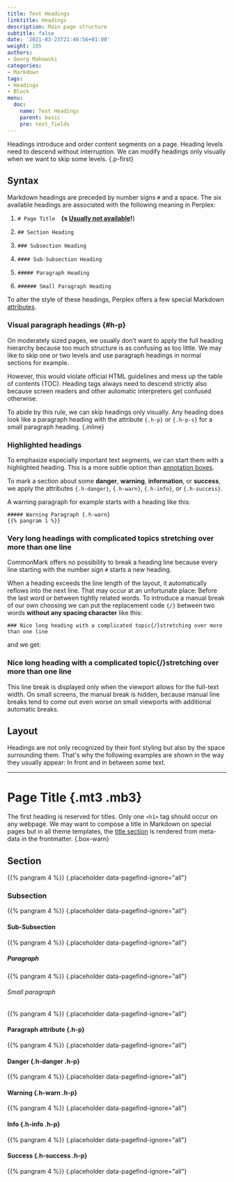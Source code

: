 ```yaml
---
title: Text Headings
linktitle: Headings
description: Main page structure
subtitle: false
date: '2021-03-23T21:46:56+01:00'
weight: 105
authors:
- Georg Makowski
categories:
- Markdown
tags:
- Headings
- Block
menu:
  doc:
    name: Text Headings
    parent: basic
    pre: text_fields
---
```


Headings introduce and order content segments on a page. Heading levels need to descend without interruption. We can modify headings only visually when we want to skip some levels.
{.p-first} <!--more-->

## Syntax

Markdown headings are preceded by number signs `#` and a space. The six available headings are associated with the following meaning in Perplex:

1. `# Page Title`&emsp;**{s [Usually not available](#page-title)!**}

2. `## Section Heading`

3. `### Subsection Heading`

4. `#### Sub-Subsection Heading`

5. `##### Paragraph Heading`

6. `###### Small Paragraph Heading`

To alter the style of these headings, Perplex offers a few special Markdown [attributes][attr].

### Visual paragraph headings {#h-p}

On moderately sized pages, we usually don’t want to apply the full heading hierarchy because too much structure is as confusing as too little. We may like to skip one or two levels and use paragraph headings in normal sections for example.

However, this would violate official HTML guidelines and mess up the table of contents (TOC). Heading tags always need to descend strictly also because screen readers and other automatic interpreters get confused otherwise.

To abide by this rule, we can skip headings only visually. Any heading does look like a paragraph heading with the attribute `{.h-p}` or `{.h-p-s}` for a small paragraph heading.
{.inline}

### Highlighted headings

To emphasize especially important text segments, we can start them with a highlighted heading. This is a more subtle option than [annotation boxes](/doc/enhancing/attribute/box).

To mark a section about some **danger**, **warning**, **information**, or **success**, we apply the attributes `{.h-danger}`, `{.h-warn}`, `{.h-info}`, or `{.h-success}`.

A warning paragraph for example starts with a heading like this:

```text
##### Warning Paragraph {.h-warn}
{{% pangram 1 %}}
```

### Very long headings with complicated topics stretching over more than one line

CommonMark offers no possibility to break a heading line because every line starting with the number sign `#` starts a new heading.

When a heading exceeds the line length of the layout, it automatically reflows into the next line. That may occur at an unfortunate place: Before the last word or between tightly related words. To introduce a manual break of our own choosing we can put the replacement code `{‍/}` between two words **without any spacing character** like this:

```text {.expand}
### Nice long heading with a complicated topic{‍/}stretching over more than one line
```

and we get:

### Nice long heading with a complicated topic{/}stretching over more than one line

This line break is displayed only when the viewport allows for the full-text width. On small screens, the manual break is hidden, because manual line breaks tend to come out even worse on small viewports with additional automatic breaks.

## Layout

Headings are not only recognized by their font styling but also by the space surrounding them. That's why the following examples are shown in the way they usually appear: In front and in between some text.

***

# Page Title {.mt3 .mb3}

The first heading is reserved for titles. Only one `<h1>` tag should occur on any webpage. We may want to compose a title in Markdown on special pages but in all theme templates, the [title section](/doc/page/title) is rendered from meta-data in the frontmatter.
{.box-warn}

## Section
{{% pangram 4 %}}
{.placeholder data-pagefind-ignore="all"}

### Subsection
{{% pangram 4 %}}
{.placeholder data-pagefind-ignore="all"}

#### Sub-Subsection
{{% pangram 4 %}}
{.placeholder data-pagefind-ignore="all"}

##### Paragraph
{{% pangram 4 %}}
{.placeholder data-pagefind-ignore="all"}

###### Small paragraph
{{% pangram 4 %}}
{.placeholder data-pagefind-ignore="all"}

#### Paragraph attribute {.h-p}
{{% pangram 4 %}}
{.placeholder data-pagefind-ignore="all"}

#### Danger {.h-danger .h-p}
{{% pangram 4 %}}
{.placeholder data-pagefind-ignore="all"}

#### Warning {.h-warn .h-p}
{{% pangram 4 %}}
{.placeholder data-pagefind-ignore="all"}

#### Info {.h-info .h-p}
{{% pangram 4 %}}
{.placeholder data-pagefind-ignore="all"}

#### Success {.h-success .h-p}
{{% pangram 4 %}}
{.placeholder data-pagefind-ignore="all"}

[attr]: /doc/enhancing/attribute
